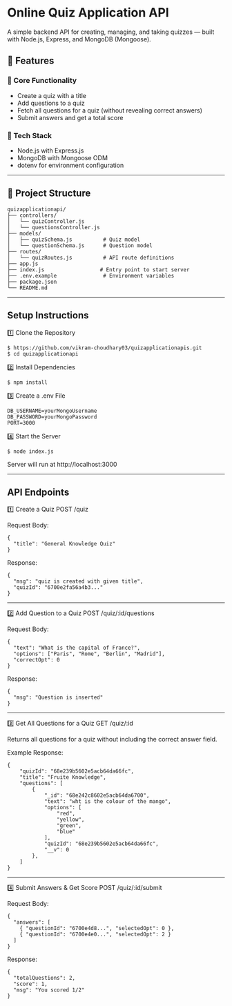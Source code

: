 
# Online Quiz Application API

A simple backend API for creating, managing, and taking quizzes — built with Node.js, Express, and MongoDB (Mongoose).


## 🚀 Features

### 🎯 Core Functionality
- Create a quiz with a title
- Add questions to a quiz
- Fetch all questions for a quiz (without revealing correct answers)
- Submit answers and get a total score

### 🧩 Tech Stack
- Node.js with Express.js
- MongoDB with Mongoose ODM
- dotenv for environment configuration

--------------------------------------------------

## 📁 Project Structure
```
quizapplicationapi/
├── controllers/
│   └── quizController.js      
│   └── questionsController.js      
├── models/
│   ├── quizSchema.js          # Quiz model
│   └── questionSchema.js      # Question model
├── routes/
│   └── quizRoutes.js          # API route definitions
├── app.js                     
├── index.js                  # Entry point to start server
├── .env.example               # Environment variables
├── package.json
└── README.md
```
--------------------------------------------------

## Setup Instructions

1️⃣ Clone the Repository
```
$ https://github.com/vikram-choudhary03/quizapplicationapis.git
$ cd quizapplicationapi
```

2️⃣ Install Dependencies
```
$ npm install
```

3️⃣ Create a .env File
```
DB_USERNAME=yourMongoUsername
DB_PASSWORD=yourMongoPassword
PORT=3000
```

4️⃣ Start the Server
```
$ node index.js
```
Server will run at http://localhost:3000

--------------------------------------------------

## API Endpoints

1️⃣ Create a Quiz
POST /quiz


Request Body:
```
{
  "title": "General Knowledge Quiz"
}
```

Response:
```
{
  "msg": "quiz is created with given title",
  "quizId": "6700e2fa56a4b3..."
}
```

--------------------------------------------------

2️⃣ Add Question to a Quiz
POST /quiz/:id/questions

Request Body:
```
{
  "text": "What is the capital of France?",
  "options": ["Paris", "Rome", "Berlin", "Madrid"],
  "correctOpt": 0
}
```

Response:
```
{
  "msg": "Question is inserted"
}
```

--------------------------------------------------

3️⃣ Get All Questions for a Quiz
GET /quiz/:id

Returns all questions for a quiz without including the correct answer field.

Example Response:
```
{
    "quizId": "68e239b5602e5acb64da66fc",
    "title": "Fruite Knowledge",
    "questions": [
        {
            "_id": "68e242c8602e5acb64da6700",
            "text": "wht is the colour of the mango",
            "options": [
                "red",
                "yellow",
                "green",
                "blue"
            ],
            "quizId": "68e239b5602e5acb64da66fc",
            "__v": 0
        },
    ]
}
```

--------------------------------------------------

4️⃣ Submit Answers & Get Score
POST /quiz/:id/submit

Request Body:
```
{
  "answers": [
    { "questionId": "6700e4d8...", "selectedOpt": 0 },
    { "questionId": "6700e4e0...", "selectedOpt": 2 }
  ]
}
```

Response:
```
{
  "totalQuestions": 2,
  "score": 1,
  "msg": "You scored 1/2"
}
```




